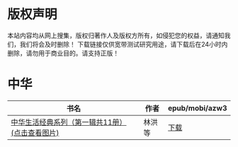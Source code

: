 # 版权声明

本站内容均从网上搜集，版权归著作人及版权方所有，如侵犯您的权益，请通知我们，我们将会及时删除！ 下载链接仅供宽带测试研究用途，请下载后在24小时内删除，请勿用于商业目的。请支持正版！

# 中华

| 书名 | 作者 | epub/mobi/azw3 |
| --- | --- | --- |
| [中华生活经典系列（第一辑共11册） (点击查看图片)](https://www.dushupai.com/attachment/2024/06/08/816abb360a9cc9fd.jpg) | 林洪等 | [下载](https://url89.ctfile.com/f/31084289-1357046236-5c0c2e?p=8866) |
